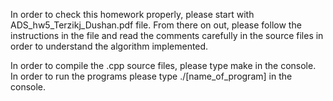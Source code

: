 In order to check this homework properly, please start with ADS_hw5_Terzikj_Dushan.pdf file. From there on out, please follow the instructions in the file and read the comments carefully in the source files in order to understand the algorithm implemented.

In order to compile the .cpp source files, please type make in the console. In order to run the programs please type ./[name_of_program] in the console. 

